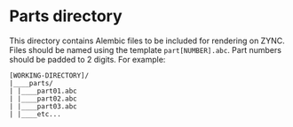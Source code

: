 # Parts directory
This directory contains Alembic files to be included for rendering on ZYNC. Files should be named using the template ```part[NUMBER].abc```. Part numbers should be padded to 2 digits. For example:
```
[WORKING-DIRECTORY]/
|____parts/
| |____part01.abc
| |____part02.abc
| |____part03.abc
| |____etc...
```

